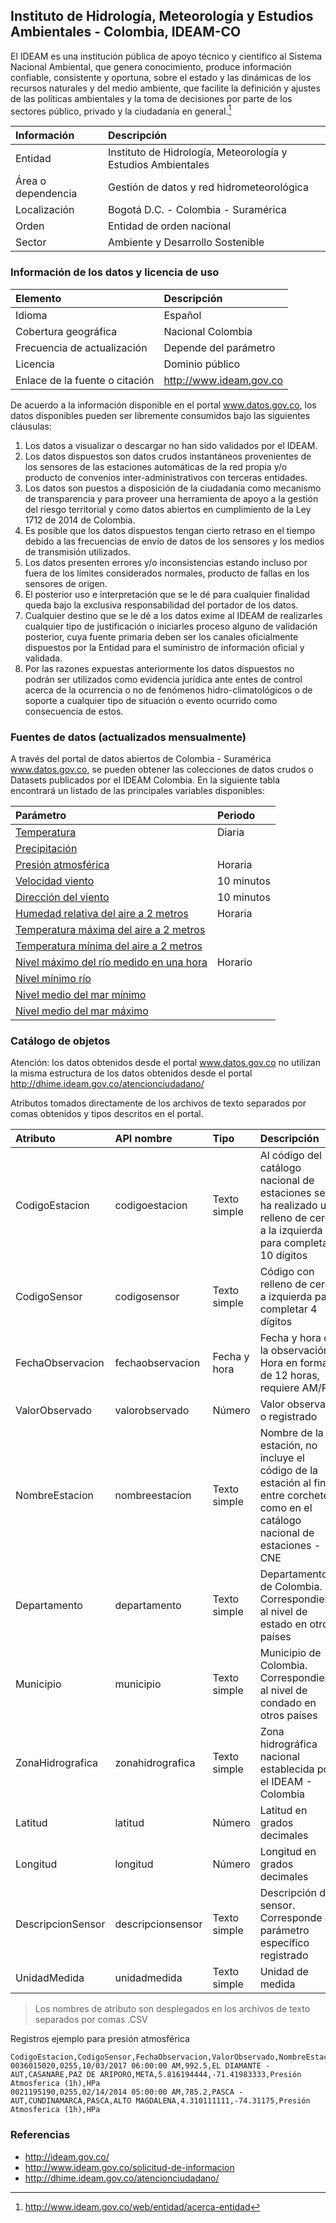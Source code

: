 ## Instituto de Hidrología, Meteorología y Estudios Ambientales - Colombia, IDEAM-CO  

El IDEAM es una institución pública de apoyo técnico y científico al Sistema Nacional Ambiental, que genera conocimiento, produce información confiable, consistente y oportuna, sobre el estado y las dinámicas de los recursos naturales y del medio ambiente, que facilite la definición y ajustes de las políticas ambientales y la toma de decisiones por parte de los sectores público, privado y la ciudadanía en general.[^1]

| Información        | Descripción                                                  |
|:-------------------|:-------------------------------------------------------------|
| Entidad            | Instituto de Hidrología, Meteorología y Estudios Ambientales |
| Área o dependencia | Gestión de datos y red hidrometeorológica                    |
| Localización       | Bogotá D.C. - Colombia - Suramérica                          |
| Orden              | Entidad de orden nacional                                    |
| Sector             | Ambiente y Desarrollo Sostenible                             |


### Información de los datos y licencia de uso

| Elemento                       | Descripción             |
|:-------------------------------|:------------------------|
| Idioma                         | Español                 |
| Cobertura geográfica           | Nacional Colombia       |
| Frecuencia de actualización    | Depende del parámetro   |
| Licencia                       | Dominio público         |
| Enlace de la fuente o citación | http://www.ideam.gov.co |


De acuerdo a la información disponible en el portal www.datos.gov.co, los datos disponibles pueden ser libremente consumidos bajo las siguientes cláusulas:

1. Los datos a visualizar o descargar no han sido validados por el IDEAM.
2. Los datos dispuestos son datos crudos instantáneos provenientes de los sensores de las estaciones automáticas de la red propia y/o producto de convenios inter-administrativos con terceras entidades.
3. Los datos son puestos a disposición de la ciudadanía como mecanismo de transparencia y para proveer una herramienta de apoyo a la gestión del riesgo territorial y como datos abiertos en cumplimiento de la Ley 1712 de 2014 de Colombia.
4. Es posible que los datos dispuestos tengan cierto retraso en el tiempo debido a las frecuencias de envío de datos de los sensores y los medios de transmisión utilizados. 
5. Los datos presenten errores y/o inconsistencias estando incluso por fuera de los límites considerados normales, producto de fallas en los sensores de origen.
6. El posterior uso e interpretación que se le dé para cualquier finalidad queda bajo la exclusiva responsabilidad del portador de los datos.
7. Cualquier destino que se le dé a los datos exime al IDEAM de realizarles cualquier tipo de justificación o iniciarles proceso alguno de validación posterior, cuya fuente primaria deben ser los canales oficialmente dispuestos por la Entidad para el suministro de información oficial y validada.
8. Por las razones expuestas anteriormente los datos dispuestos no podrán ser utilizados como evidencia jurídica ante entes de control acerca de la ocurrencia o no de fenómenos hidro-climatológicos o de soporte a cualquier tipo de situación o evento ocurrido como consecuencia de estos.


### Fuentes de datos (actualizados mensualmente)

A través del portal de datos abiertos de Colombia - Suramérica www.datos.gov.co, se pueden obtener las colecciones de datos crudos o Datasets publicados por el IDEAM Colombia. En la siguiente tabla encontrará un listado de las principales variables disponibles:  

<div align="center">

| Parámetro                                                                                                                                       | Periodo    |
|:------------------------------------------------------------------------------------------------------------------------------------------------|:-----------|
| [Temperatura](https://www.datos.gov.co/Ambiente-y-Desarrollo-Sostenible/Datos-Hidrometeorol-gicos-Crudos-Red-de-Estaciones/sbwg-7ju4)           | Diaria     |
| [Precipitación](https://www.datos.gov.co/Ambiente-y-Desarrollo-Sostenible/Precipitaci-n/s54a-sgyg)                                              |            |
| [Presión atmosférica](https://www.datos.gov.co/Ambiente-y-Desarrollo-Sostenible/Presi-n-Atmosf-rica/62tk-nxj5)                                  | Horaria    |
| [Velocidad viento](https://www.datos.gov.co/Ambiente-y-Desarrollo-Sostenible/Velocidad-Viento/sgfv-3yp8)                                        | 10 minutos |
| [Dirección del viento](https://www.datos.gov.co/Ambiente-y-Desarrollo-Sostenible/Direcci-n-Viento/kiw7-v9ta)                                    | 10 minutos |
| [Humedad relativa del aire a 2 metros](https://www.datos.gov.co/Ambiente-y-Desarrollo-Sostenible/Humedad-del-Aire-2-metros/uext-mhny)           | Horaria    |
| [Temperatura máxima del aire a 2 metros](https://www.datos.gov.co/Ambiente-y-Desarrollo-Sostenible/Temperatura-M%C3%A1xima-del-Aire/ccvq-rp9s) |            |
| [Temperatura mínima del aire a 2 metros](https://www.datos.gov.co/Ambiente-y-Desarrollo-Sostenible/Temperatura-M%C3%ADnima-del-Aire/afdg-3zpb)  |            |
| [Nivel máximo del río medido en una hora](https://www.datos.gov.co/Ambiente-y-Desarrollo-Sostenible/Nivel-M%C3%A1ximo/vfth-yucv)                | Horario    |
| [Nivel mínimo río](https://www.datos.gov.co/Ambiente-y-Desarrollo-Sostenible/Nivel-M%C3%ADnimo/pt9a-aamx)                                   |            |
| [Nivel medio del mar mínimo](https://www.datos.gov.co/Ambiente-y-Desarrollo-Sostenible/Nivel-del-Mar-M%C3%ADnimo/7z6g-yx9q)                     |            |
| [Nivel medio del mar máximo](https://www.datos.gov.co/Ambiente-y-Desarrollo-Sostenible/Nivel-del-Mar-M%C3%A1ximo/uxy3-jchf)                     |            |

</div>


### Catálogo de objetos

Atención: los datos obtenidos desde el portal www.datos.gov.co no utilizan la misma estructura de los datos obtenidos desde el portal http://dhime.ideam.gov.co/atencionciudadano/

Atributos tomados directamente de los archivos de texto separados por comas obtenidos y tipos descritos en el portal.

| Atributo         | API nombre        | Tipo         | Descripción                                                                                                                          |
|:------------------|:------------------|:-------------|:-------------------------------------------------------------------------------------------------------------------------------------|
| CodigoEstacion    | codigoestacion    | Texto simple | Al código del catálogo nacional de estaciones se le ha realizado un relleno de ceros a la izquierda para completar 10 dígitos        |
| CodigoSensor      | codigosensor      | Texto simple | Código con relleno de ceros a izquierda para completar 4 dígitos                                                                     |
| FechaObservacion  | fechaobservacion  | Fecha y hora | Fecha y hora de la observación. Hora en formato de 12 horas, requiere AM/PM                                                          |
| ValorObservado    | valorobservado    | Número       | Valor observado o registrado                                                                                                         |
| NombreEstacion    | nombreestacion    | Texto simple | Nombre de la estación, no incluye el código de la estación al final entre corchetes como en el catálogo nacional de estaciones - CNE |
| Departamento      | departamento      | Texto simple | Departamento de Colombia. Correspondiente al nivel de estado en otros países                                                         |
| Municipio         | municipio         | Texto simple | Municipio de Colombia. Correspondiente al nivel de condado en otros países                                                           |
| ZonaHidrografica  | zonahidrografica  | Texto simple | Zona hidrográfica nacional establecida por el IDEAM - Colombia                                                                       |
| Latitud           | latitud           | Número       | Latitud en grados decimales                                                                                                          |
| Longitud          | longitud          | Número       | Longitud en grados decimales                                                                                                         |
| DescripcionSensor | descripcionsensor | Texto simple | Descripción del sensor. Corresponde al parámetro específico registrado                                                               |
| UnidadMedida      | unidadmedida      | Texto simple       | Unidad de medida                                                                                                                     |

> Los nombres de atributo son desplegados en los archivos de texto separados por comas .CSV 

Registros ejemplo para presión atmosférica 
```
CodigoEstacion,CodigoSensor,FechaObservacion,ValorObservado,NombreEstacion,Departamento,Municipio,ZonaHidrografica,Latitud,Longitud,DescripcionSensor,UnidadMedida
0036015020,0255,10/03/2017 06:00:00 AM,992.5,EL DIAMANTE - AUT,CASANARE,PAZ DE ARIPORO,META,5.816194444,-71.41983333,Presión Atmosferica (1h),HPa
0021195190,0255,02/14/2014 05:00:00 AM,785.2,PASCA - AUT,CUNDINAMARCA,PASCA,ALTO MAGDALENA,4.310111111,-74.31175,Presión Atmosferica (1h),HPa
```


### Referencias

* http://ideam.gov.co/
* http://www.ideam.gov.co/solicitud-de-informacion
* http://dhime.ideam.gov.co/atencionciudadano/

[^1]: http://www.ideam.gov.co/web/entidad/acerca-entidad